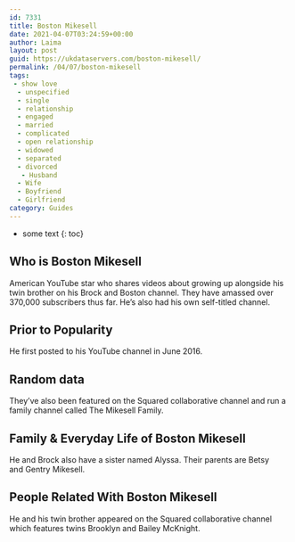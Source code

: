 ```yaml
---
id: 7331
title: Boston Mikesell
date: 2021-04-07T03:24:59+00:00
author: Laima
layout: post
guid: https://ukdataservers.com/boston-mikesell/
permalink: /04/07/boston-mikesell
tags:
 - show love
  - unspecified
  - single
  - relationship
  - engaged
  - married
  - complicated
  - open relationship
  - widowed
  - separated
  - divorced
   - Husband
  - Wife
  - Boyfriend
  - Girlfriend
category: Guides
---
```


* some text
{: toc}


## Who is Boston Mikesell
                  
                  
                  
American YouTube star who shares videos about growing up alongside his twin brother on his Brock and Boston channel. They have amassed over 370,000 subscribers thus far. He&#8217;s also had his own self-titled channel.
                  
              
            
              
            
                
                
                
## Prior to Popularity
                  
                  
                  
He first posted to his YouTube channel in June 2016. 
                  
              
            
              
            
                
                
                
## Random data
                  
                  
                  
They&#8217;ve also been featured on the Squared collaborative channel and run a family channel called The Mikesell Family.
                  
              
            
              
            
                
                
                
## Family & Everyday Life of Boston Mikesell
                  
                  
                  
He and Brock also have a sister named Alyssa. Their parents are Betsy and Gentry Mikesell.
                  
              
            
              
            
                
                
                
## People Related With Boston Mikesell
                  
                  
                  
He and his twin brother appeared on the Squared collaborative channel which features twins Brooklyn and Bailey McKnight.
                  
              
            
              
            
                
              
            
              
              
            
            
              
            
          
          
          